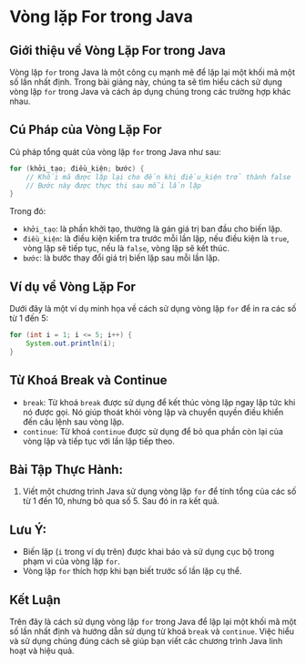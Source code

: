 # Vòng lặp For trong Java

## Giới thiệu về Vòng Lặp For trong Java

Vòng lặp `for` trong Java là một công cụ mạnh mẽ để lặp lại một khối mã một số lần nhất định. Trong bài giảng này, chúng ta sẽ tìm hiểu cách sử dụng vòng lặp `for` trong Java và cách áp dụng chúng trong các trường hợp khác nhau.

## **Cú Pháp của Vòng Lặp For**

Cú pháp tổng quát của vòng lặp `for` trong Java như sau:

```java
for (khởi_tạo; điều_kiện; bước) {
    // Khối mã được lặp lại cho đến khi điều_kiện trở thành false
    // Bước này được thực thi sau mỗi lần lặp
}
```

Trong đó:

* `khởi_tạo`: là phần khởi tạo, thường là gán giá trị ban đầu cho biến lặp.
* `điều_kiện`: là điều kiện kiểm tra trước mỗi lần lặp, nếu điều kiện là `true`, vòng lặp sẽ tiếp tục, nếu là `false`, vòng lặp sẽ kết thúc.
* `bước`: là bước thay đổi giá trị biến lặp sau mỗi lần lặp.

## **Ví dụ về Vòng Lặp For**

Dưới đây là một ví dụ minh họa về cách sử dụng vòng lặp `for` để in ra các số từ 1 đến 5:

```java
for (int i = 1; i <= 5; i++) {
    System.out.println(i);
}
```

## **Từ Khoá Break và Continue**

* `break`: Từ khoá `break` được sử dụng để kết thúc vòng lặp ngay lập tức khi nó được gọi. Nó giúp thoát khỏi vòng lặp và chuyển quyền điều khiển đến câu lệnh sau vòng lặp.
* `continue`: Từ khoá `continue` được sử dụng để bỏ qua phần còn lại của vòng lặp và tiếp tục với lần lặp tiếp theo.

## **Bài Tập Thực Hành:**

1. Viết một chương trình Java sử dụng vòng lặp `for` để tính tổng của các số từ 1 đến 10, nhưng bỏ qua số 5. Sau đó in ra kết quả.

## **Lưu Ý:**

* Biến lặp (`i` trong ví dụ trên) được khai báo và sử dụng cục bộ trong phạm vi của vòng lặp `for`.
* Vòng lặp `for` thích hợp khi bạn biết trước số lần lặp cụ thể.

## **Kết Luận**

Trên đây là cách sử dụng vòng lặp `for` trong Java để lặp lại một khối mã một số lần nhất định và hướng dẫn sử dụng từ khoá `break` và `continue`. Việc hiểu và sử dụng chúng đúng cách sẽ giúp bạn viết các chương trình Java linh hoạt và hiệu quả.
